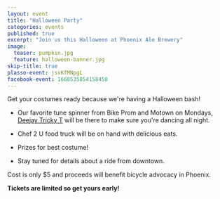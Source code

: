 ```yaml
---
layout: event
title: "Halloween Party"
categories: events
published: true
excerpt: "Join us this Halloween at Phoenix Ale Brewery"
image:
  teaser: pumpkin.jpg
  feature: halloween-banner.jpg
skip-title: true
plasso-event: jsvKfMNpgL
facebook-event: 1660535854158458
---
```


Get your costumes ready because we're having a Halloween bash!

* Our favorite tune spinner from Bike Prom and Motown on Mondays,
  [Deejay Tricky T](https://www.facebook.com/discjockeytrickyt)
  will be there to make sure you're dancing all night.

* Chef 2 U food truck will be on hand with delicious eats.

* Prizes for best costume!

* Stay tuned for details about a ride from downtown.

Cost is only $5 and proceeds will benefit bicycle advocacy in Phoenix.

**Tickets are limited so get yours early!**
